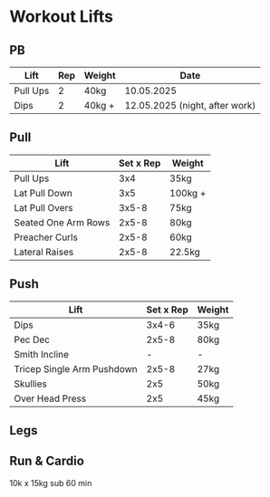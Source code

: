 # Workout Lifts

## PB
| Lift | Rep | Weight | Date
|-------|-----|------|--------|
| Pull Ups | 2 | 40kg | 10.05.2025
| Dips | 2 | 40kg + | 12.05.2025 (night, after work)


## Pull

| Lift | Set x Rep | Weight |
|-------|-----|---------|
| Pull Ups | 3x4 | 35kg |
| Lat Pull Down | 3x5 | 100kg + |
| Lat Pull Overs | 3x5-8 | 75kg |
| Seated One Arm Rows | 2x5-8 | 80kg |
| Preacher Curls | 2x5-8 | 60kg |
| Lateral Raises | 2x5-8 | 22.5kg |

## Push

| Lift | Set x Rep | Weight |
|-------|-----|---------|
| Dips | 3x4-6 | 35kg |
| Pec Dec | 2x5-8 | 80kg |
| Smith Incline | - | - |
| Tricep Single Arm Pushdown | 2x5-8 | 27kg |
| Skullies | 2x5 | 50kg |
| Over Head Press | 2x5 | 45kg |


## Legs



## Run & Cardio

10k x 15kg sub 60 min
